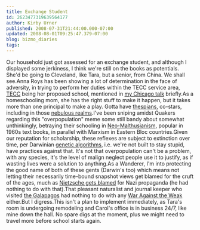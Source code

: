 ```yaml
---
title: Exchange Student
id: 2623477319639564177
author: Kirby Urner
published: 2008-07-31T21:44:00.000-07:00
updated: 2008-08-01T09:25:47.379-07:00
blog: bizmo_diaries
tags: 
---
```


Our household just got assessed for an exchange student, and although I displayed some jerkiness, I think we're still on the books as potentials.  She'd be going to Cleveland, like Tara, but a senior, from China.  We shall see.Anna Roys has been showing a lot of determination in the face of adversity, in trying to perform her duties within the TECC service area, [TECC](http://www.tecc-alaska.org/) being her proposed school, mentioned in [my Chicago talk](http://worldgame.blogspot.com/2008/03/my-talk-in-chicago.html) briefly.As a homeschooling mom, she has the right stuff to make it happen, but it takes more than one principal to make a play.  Gotta have [thespians](http://mybizmo.blogspot.com/2008/05/congratulations.html), co-stars, including in those [nebulous realms](http://grants.gov/).I've been sniping amidst Quakers regarding this "overpopulation" meme some still bandy about somewhat unthinkingly, betraying their schooling in [Neo-Malthusianism](http://controlroom.blogspot.com/2008/05/wmbs-satire.html), popular in 1960s text books, in parallel with Marxism in Eastern Bloc countries.Given our reputation for scholarship, these reflexes are subject to extinction over time, per Darwinian [genetic algorithms](http://en.wikipedia.org/wiki/Genetic_algorithm), i.e. we're not built to stay stupid, have practices against that. It's not that overpopulation can't be a problem, with any species, it's the level of malign neglect people use it to justify, as if wasting lives were a solution to anything.As a Wanderer, I'm into protecting the good name of both of these gents (Darwin's too) which means not letting their necessarily time-bound snapshot views get blamed for the cruft of the ages, much as [Nietzsche gets blamed](http://mybizmo.blogspot.com/2008/02/philosophy-101.html) for Nazi propaganda (he had nothing to do with that).That pleasant naturalist and journal keeper who visited [the Galapagos](http://www.darwinsgalapagos.com/Darwin_voyage_beagle/darwin_beagle_title.html) had nothing to do with any [War Against the Weak](http://www.waragainsttheweak.com/) either.But I digress.This isn't a plan to implement immediately, as Tara's room is undergoing remodeling and Carol's office is in business 24/7, like mine down the hall.  No spare digs at the moment, plus we might need to travel more before school starts again.